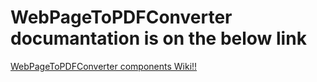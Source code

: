# WebPageToPDFConverter documantation is on the below link 

[WebPageToPDFConverter components Wiki!!](../../wiki)

